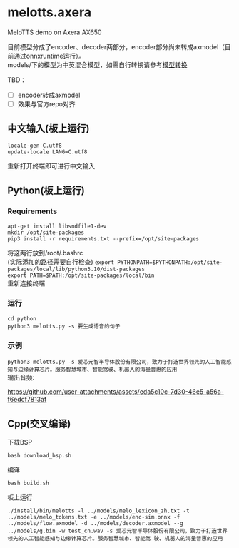 # melotts.axera
MeloTTS demo on Axera AX650

目前模型分成了encoder、decoder两部分，encoder部分尚未转成axmodel（目前通过onnxruntime运行）。  
models/下的模型为中英混合模型，如需自行转换请参考[模型转换](/model_convert/README.md)

TBD：
- [ ] encoder转成axmodel
- [ ] 效果与官方repo对齐

## 中文输入(板上运行)
```locale-gen C.utf8```  
```update-locale LANG=C.utf8```

重新打开终端即可进行中文输入

## Python(板上运行)
### Requirements
```apt-get install libsndfile1-dev```  
```mkdir /opt/site-packages```  
```pip3 install -r requirements.txt --prefix=/opt/site-packages```  

将这两行放到/root/.bashrc  
(实际添加的路径需要自行检查)
```export PYTHONPATH=$PYTHONPATH:/opt/site-packages/local/lib/python3.10/dist-packages```  
```export PATH=$PATH:/opt/site-packages/local/bin```  
 重新连接终端

### 运行
```cd python```  
```python3 melotts.py -s 要生成语音的句子```  

### 示例
```python3 melotts.py -s 爱芯元智半导体股份有限公司，致力于打造世界领先的人工智能感知与边缘计算芯片。服务智慧城市、智能驾驶、机器人的海量普惠的应用```  
输出音频:

https://github.com/user-attachments/assets/eda5c10c-7d30-46e5-a56a-f6edcf7813af

## Cpp(交叉编译)
下载BSP
```
bash download_bsp.sh
```
编译
```
bash build.sh
```
板上运行
```
./install/bin/melotts -l ../models/melo_lexicon_zh.txt -t ../models/melo_tokens.txt -e ../models/enc-sim.onnx -f ../models/flow.axmodel -d ../models/decoder.axmodel --g ../models/g.bin -w test_cn.wav -s 爱芯元智半导体股份有限公司，致力于打造世界领先的人工智能感知与边缘计算芯片。服务智慧城市、智能驾 驶、机器人的海量普惠的应用
```
